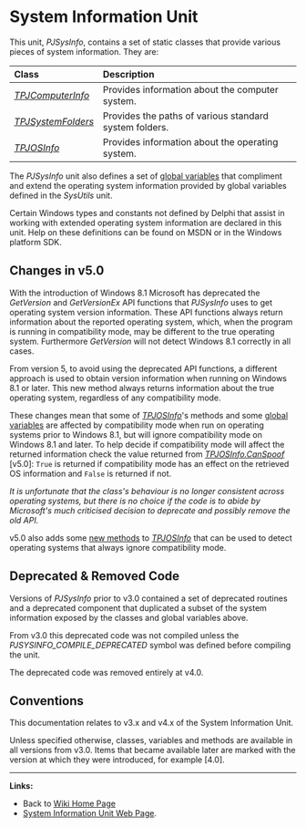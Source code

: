 <a href='Hidden comment: 
$Rev$
$Date$
'></a>

# System Information Unit #

This unit, _PJSysInfo_, contains a set of static classes that provide various pieces of system information. They are:

| **Class** | **Description** |
|:----------|:----------------|
| _[TPJComputerInfo](TPJComputerInfo.md)_ | Provides information about the computer system. |
| _[TPJSystemFolders](TPJSystemFolders.md)_ | Provides the paths of various standard system folders. |
| _[TPJOSInfo](TPJOSInfo.md)_ | Provides information about the operating system. |

The _PJSysInfo_ unit also defines a set of [global variables](PJSysInfoGlobals.md) that compliment and extend the operating system information provided by global variables defined in the _SysUtils_ unit.

Certain Windows types and constants not defined by Delphi that assist in working with extended operating system information are declared in this unit. Help on these definitions can be found on MSDN or in the Windows platform SDK.

## Changes in v5.0 ##

With the introduction of Windows 8.1 Microsoft has deprecated the _GetVersion_ and _GetVersionEx_ API functions that _PJSysInfo_ uses to get operating system version information. These API functions always return information about the reported operating system, which, when the program is running in compatibility mode, may be different to the true operating system. Furthermore _GetVersion_ will not detect Windows 8.1 correctly in all cases.

From version 5, to avoid using the deprecated API functions, a different approach is used to obtain version information when running on Windows 8.1 or later. This new method always returns information about the true operating system, regardless of any compatibility mode.

These changes mean that some of _[TPJOSInfo](TPJOSInfo.md)_'s methods and some [global variables](PJSysInfoGlobals.md) are affected by compatibility mode when run on operating systems prior to Windows 8.1, but will ignore compatibility mode on Windows 8.1 and later.  To help decide if compatibility mode will affect the returned information check the value returned from _[TPJOSInfo.CanSpoof](TPJOSInfoCanSpoof.md)_ [v5.0]: `True` is returned if compatibility mode has an effect on the retrieved OS information and `False` is returned if not.

_It is unfortunate that the class's behaviour is no longer consistent across operating systems, but there is no choice if the code is to abide by Microsoft's much criticised decision to deprecate and possibly remove the old API._

v5.0 also adds some [new methods](TPJOSInfoIsReallyWindowsMethods.md) to _[TPJOSInfo](TPJOSInfo.md)_ that can be used to detect operating systems that always ignore compatibility mode.

## Deprecated & Removed Code ##

Versions of _PJSysInfo_ prior to v3.0 contained a set of deprecated routines and a deprecated component that duplicated a subset of the system information exposed by the classes and global variables above.

From v3.0 this deprecated code was not compiled unless the _PJSYSINFO\_COMPILE\_DEPRECATED_ symbol was defined before compiling the unit.

The deprecated code was removed entirely at v4.0.

## Conventions ##

This documentation relates to v3.x and v4.x of the System Information Unit.

Unless specified otherwise, classes, variables and methods are available in all versions from v3.0. Items that became available later are marked with the version at which they were introduced, for example [4.0].


---


**Links:**

  * Back to [Wiki Home Page](Welcome.md)
  * [System Information Unit Web Page](http://www.delphidabbler.com/software/sysinfo).